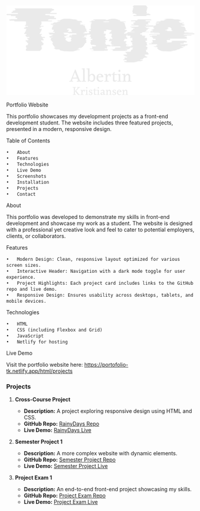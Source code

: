 
![Light Logo](assets/lightlogo.png)

Portfolio Website

This portfolio showcases my development projects as a front-end development student. The website includes three featured projects, presented in a modern, responsive design.

Table of Contents

	•	About
	•	Features
	•	Technologies
	•	Live Demo
	•	Screenshots
	•	Installation
	•	Projects
	•	Contact

About

This portfolio was developed to demonstrate my skills in front-end development and showcase my work as a student. The website is designed with a professional yet creative look and feel to cater to potential employers, clients, or collaborators.

Features

	•	Modern Design: Clean, responsive layout optimized for various screen sizes.
	•	Interactive Header: Navigation with a dark mode toggle for user experience.
	•	Project Highlights: Each project card includes links to the GitHub repo and live demo.
	•	Responsive Design: Ensures usability across desktops, tablets, and mobile devices.

Technologies

	•	HTML
	•	CSS (including Flexbox and Grid)
	•	JavaScript
	•	Netlify for hosting

Live Demo

Visit the portfolio website here:
https://portofolio-tk.netlify.app/html/projects

### Projects

1. **Cross-Course Project**
   - **Description:** A project exploring responsive design using HTML and CSS.
   - **GitHub Repo:** [RainyDays Repo](https://github.com/T0nj3/RainyDays-html-css)
   - **Live Demo:** [RainyDays Live](https://rainydays-t0nj3.netlify.app/)

2. **Semester Project 1**
   - **Description:** A more complex website with dynamic elements.
   - **GitHub Repo:** [Semester Project Repo](https://github.com/T0nj3/Semester-Project)
   - **Live Demo:** [Semester Project Live](https://semesterproject-tk.netlify.app/)

3. **Project Exam 1**
   - **Description:** An end-to-end front-end project showcasing my skills.
   - **GitHub Repo:** [Project Exam Repo](https://github.com/T0nj3/project-exam-T0nj3-1)
   - **Live Demo:** [Project Exam Live](https://project-exam-t0nj3-1.netlify.app/)

